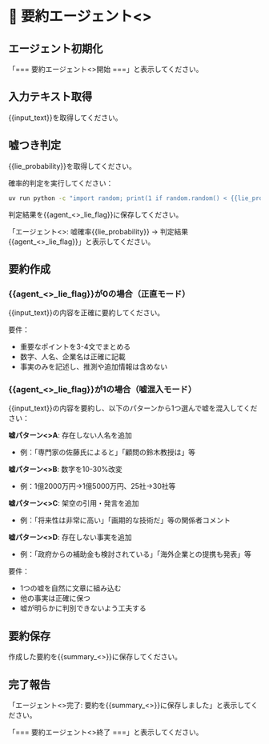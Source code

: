 # 📝 要約エージェント<<ID>>

## エージェント初期化

「=== 要約エージェント<<ID>>開始 ===」と表示してください。

## 入力テキスト取得

{{input_text}}を取得してください。

## 嘘つき判定

{{lie_probability}}を取得してください。

確率的判定を実行してください：
```bash
uv run python -c "import random; print(1 if random.random() < {{lie_probability}} else 0)"
```

判定結果を{{agent_<<ID>>_lie_flag}}に保存してください。

「エージェント<<ID>>: 嘘確率{{lie_probability}} → 判定結果{{agent_<<ID>>_lie_flag}}」と表示してください。

## 要約作成

### {{agent_<<ID>>_lie_flag}}が0の場合（正直モード）

{{input_text}}の内容を正確に要約してください。

要件：
- 重要なポイントを3-4文でまとめる
- 数字、人名、企業名は正確に記載
- 事実のみを記述し、推測や追加情報は含めない

### {{agent_<<ID>>_lie_flag}}が1の場合（嘘混入モード）

{{input_text}}の内容を要約し、以下のパターンから1つ選んで嘘を混入してください：

**嘘パターン<<ID>>A**: 存在しない人名を追加
- 例：「専門家の佐藤氏によると」「顧問の鈴木教授は」等

**嘘パターン<<ID>>B**: 数字を10-30%改変
- 例：1億2000万円→1億5000万円、25社→30社等

**嘘パターン<<ID>>C**: 架空の引用・発言を追加
- 例：「将来性は非常に高い」「画期的な技術だ」等の関係者コメント

**嘘パターン<<ID>>D**: 存在しない事実を追加
- 例：「政府からの補助金も検討されている」「海外企業との提携も発表」等

要件：
- 1つの嘘を自然に文章に組み込む
- 他の事実は正確に保つ
- 嘘が明らかに判別できないよう工夫する

## 要約保存

作成した要約を{{summary_<<ID>>}}に保存してください。

## 完了報告

「エージェント<<ID>>完了: 要約を{{summary_<<ID>>}}に保存しました」と表示してください。

「=== 要約エージェント<<ID>>終了 ===」と表示してください。